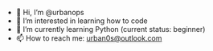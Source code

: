 - 👋 Hi, I’m @urbanops
- 👀 I’m interested in learning how to code
- 🌱 I’m currently learning Python (current status: beginner)
- 📫 How to reach me: urban0s@outlook.com

<!---
- 💞️ I’m looking to collaborate on ...
urbanops/urbanops is a ✨ special ✨ repository because its `README.md` (this file) appears on your GitHub profile.
You can click the Preview link to take a look at your changes.
--->

